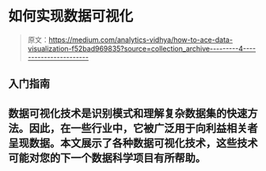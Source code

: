 # 如何实现数据可视化

> 原文：<https://medium.com/analytics-vidhya/how-to-ace-data-visualization-f52bad969835?source=collection_archive---------4----------------------->

## 入门指南

## 数据可视化技术是识别模式和理解复杂数据集的快速方法。因此，在一些行业中，它被广泛用于向利益相关者呈现数据。本文展示了各种数据可视化技术，这些技术可能对您的下一个数据科学项目有所帮助。